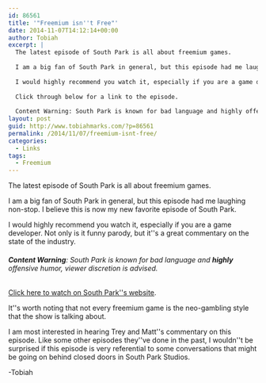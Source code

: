 ```yaml
---
id: 86561
title: '"Freemium isn''t Free"'
date: 2014-11-07T14:12:14+00:00
author: Tobiah
excerpt: |
  The latest episode of South Park is all about freemium games.
  
  I am a big fan of South Park in general, but this episode had me laughing non-stop. I believe this is now my new favorite episode of South Park.
  
  I would highly recommend you watch it, especially if you are a game developer. Not only is it funny parody, but it's a great commentary on the state of the industry.
  
  Click through below for a link to the episode.
  
  Content Warning: South Park is known for bad language and highly offensive humor, viewer discretion is advised.
layout: post
guid: http://www.tobiahmarks.com/?p=86561
permalink: /2014/11/07/freemium-isnt-free/
categories:
  - Links
tags:
  - Freemium
---
```

The latest episode of South Park is all about freemium games.

I am a big fan of South Park in general, but this episode had me laughing non-stop. I believe this is now my new favorite episode of South Park.

I would highly recommend you watch it, especially if you are a game developer. Not only is it funny parody, but it''s a great commentary on the state of the industry.

###### **Content Warning**: South Park is known for bad language and _**highly**_ offensive humor, viewer discretion is advised.

[Click here to watch on South Park''s website](http://southpark.cc.com/full-episodes/s18e06-freemium-isnt-free).

It''s worth noting that not every freemium game is the neo-gambling style that the show is talking about.

I am most interested in hearing Trey and Matt''s commentary on this episode. Like some other episodes they''ve done in the past, I wouldn''t be surprised if this episode is very referential to some conversations that might be going on behind closed doors in South Park Studios.

-Tobiah